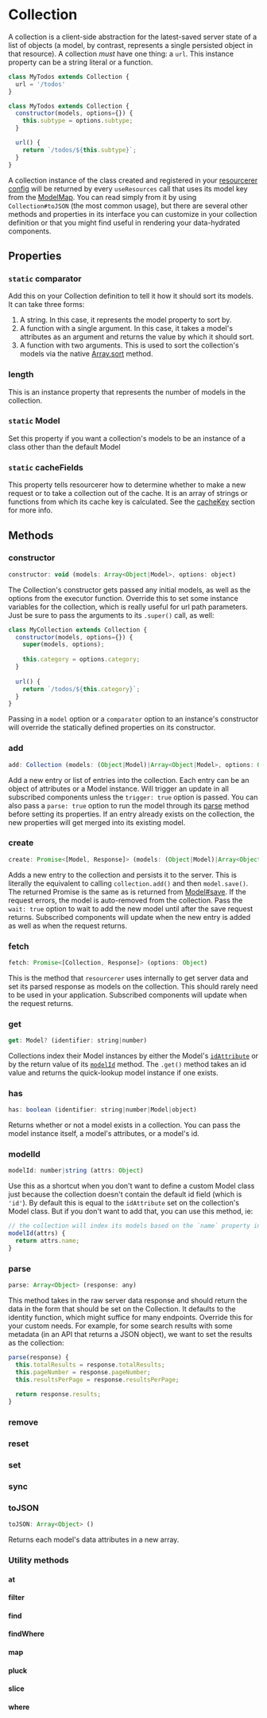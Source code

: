 # Collection

A collection is a client-side abstraction for the latest-saved server state of a list of objects (a model, by contrast, represents a single persisted object in that resource). A collection _must_ have one thing:
a `url`. This instance property can be a string literal or a function.

```js
class MyTodos extends Collection {
  url = '/todos'
}

class MyTodos extends Collection {
  constructor(models, options={}) {
    this.subtype = options.subtype;
  }

  url() {
    return `/todos/${this.subtype}`;
  }
}
```

A collection instance of the class created and registered in your [resourcerer config](https://github.com/noahgrant/resourcerer#configuring-resourcerer) will be returned by every `useResources` call that uses its model key from the [ModelMap](https://github.com/noahgrant/resourcerer#tutorial). You can read simply from it
by using `Collection#toJSON` (the most common usage), but there are several other methods and properties in its interface you can customize in your collection definition or
that you might find useful in rendering your data-hydrated components.

## Properties

### `static` comparator

Add this on your Collection definition to tell it how it should sort its models. It can take three forms:

1. A string. In this case, it represents the model property to sort by.
2. A function with a single argument. In this case, it takes a model's attributes as an argument and returns the value by which it should sort.
3. A function with two arguments. This is used to sort the collection's models via the native [Array.sort](https://developer.mozilla.org/en-US/docs/Web/JavaScript/Reference/Global_Objects/Array/sort) method.  

### length

This is an instance property that represents the number of models in the collection.  

### `static` Model

Set this property if you want a collection's models to be an instance of a class other than the default Model

### `static` cacheFields

This property tells resourcerer how to determine whether to make a new request or to take a collection out of the cache. It is an array of strings or functions from which its cache key is calculated. See the [cacheKey](https://github.com/noahgrant/resourcerer#caching-resources-with-modelcache) section for more info.


## Methods

### constructor

```js
constructor: void (models: Array<Object|Model>, options: object)
```

The Collection's constructor gets passed any initial models, as well as the options from the executor function. Override this to set some instance variables for the collection, which is really useful for url path parameters. Just be sure to pass the arguments to its `.super()` call, as well:

```js
class MyCollection extends Collection {
  constructor(models, options={}) {
    super(models, options);
    
    this.category = options.category;
  }
  
  url() {
    return `/todos/${this.category}`;
  }
}
```

Passing in a `model` option or a `comparator` option to an instance's constructor will override the statically defined properties on its constructor.


### add
```js
add: Collection (models: (Object|Model)|Array<Object|Model>, options: Object)
```

Add a new entry or list of entries into the collection. Each entry can be an object of attributes or a Model instance. Will trigger an update in all subscribed components unless the `trigger: true` option is passed. You can also pass a `parse: true` option to run the model through its [parse]() method before setting its properties. If an entry already exists on the collection, the new properties will get merged into its existing model.

### create
```js
create: Promise<[Model, Response]> (models: (Object|Model)|Array<Object|Model>, options: Object)
```

Adds a new entry to the collection and persists it to the server. This is literally the equivalent to calling `collection.add()` and then `model.save()`. The returned Promise is the same as is returned from [Model#save](). If the request errors, the model is auto-removed from the collection. Pass the `wait: true` option to wait to add the new model until after the save request returns. Subscribed components will update when the new entry is added as well as when the request returns.

### fetch
```js
fetch: Promise<[Collection, Response]> (options: Object)
```

This is the method that `resourcerer` uses internally to get server data and set its parsed response as models on the collection. This should rarely need to be used in your application. Subscribed components will update when the request returns.


### get
```js
get: Model? (identifier: string|number)
```

Collections index their Model instances by either the Model's [`idAttribute`]() or by the return value of its [`modelId`](#modelid) method. The `.get()` method takes an id value and returns the quick-lookup model instance if one exists.  

### has  
```js
has: boolean (identifier: string|number|Model|object)
```

Returns whether or not a model exists in a collection. You can pass the model instance itself, a model's attributes, or a model's id.

### modelId
```js
modelId: number|string (attrs: Object)
```

Use this as a shortcut when you don't want to define a custom Model class just because the collection doesn't contain the default id field (which is `'id'`). By default this is equal to the `idAttribute` set on the collection's Model class. But if you don't want to add that, you can use this method, ie:

```js
// the collection will index its models based on the `name` property instead of the default `id` property
modelId(attrs) {
  return attrs.name;
}
``` 

### parse
```js
parse: Array<Object> (response: any)
```

This method takes in the raw server data response and should return the data in the form that should be set on the Collection. It defaults to the identity function, which might suffice for many endpoints. Override this for your custom needs. For example, for some search results with some metadata (in an API that returns a JSON object), we want to set the results as the collection:

```js
parse(response) {
  this.totalResults = response.totalResults;
  this.pageNumber = response.pageNumber;
  this.resultsPerPage = response.resultsPerPage;
  
  return response.results;
}
```

### remove
### reset
### set
### sync

### toJSON
```js
toJSON: Array<Object> ()
```

Returns each model's data attributes in a new array.

### Utility methods

#### at
#### filter
#### find
#### findWhere
#### map
#### pluck
#### slice
#### where
